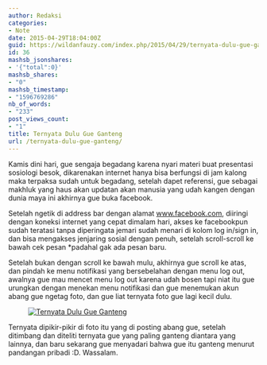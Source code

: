 ```yaml
---
author: Redaksi
categories:
- Note
date: 2015-04-29T18:04:00Z
guid: https://wildanfauzy.com/index.php/2015/04/29/ternyata-dulu-gue-ganteng/
id: 36
mashsb_jsonshares:
- '{"total":0}'
mashsb_shares:
- "0"
mashsb_timestamp:
- "1596769286"
nb_of_words:
- "233"
post_views_count:
- "1"
title: Ternyata Dulu Gue Ganteng
url: /ternyata-dulu-gue-ganteng/
---
```


<p class="has-drop-cap">
  Kamis dini hari, gue sengaja begadang karena nyari materi buat presentasi sosiologi besok, dikarenakan internet hanya bisa berfungsi di jam kalong maka terpaksa sudah untuk begadang, setelah dapet referensi, gue sebagai makhluk yang haus akan updatan akan manusia yang udah kangen dengan dunia maya ini akhirnya gue buka facebook.
</p>

Setelah ngetik di address bar dengan alamat www.facebook.com, diiringi dengan koneksi internet yang cepat dimalam hari, akses ke facebookpun sudah teratasi tanpa diperingata jemari sudah menari di kolom log in/sign in, dan bisa mengakses jenjaring sosial dengan penuh, setelah scroll-scroll ke bawah cek pesan *padahal gak ada pesan baru.

Setelah bukan dengan scroll ke bawah mulu, akhirnya gue scroll ke atas, dan pindah ke menu notifikasi yang bersebelahan dengan menu log out, awalnya gue mau mencet menu log out karena udah bosen tapi niat itu gue urungkan dengan menekan menu notifikasi dan gue menemukan akun abang gue ngetag foto, dan gue liat ternyata foto gue lagi kecil dulu.

<div class="wp-block-image">
  <figure class="aligncenter size-large"><a href="https://wildanfauzyart.files.wordpress.com/2015/04/b21e7-77358-11146555_10206083312709176_1948852097446303289_n.jpg?w=768"><img src="https://wildanfauzyart.files.wordpress.com/2015/04/b21e7-77358-11146555_10206083312709176_1948852097446303289_n.jpg?w=768" alt="Ternyata Dulu Gue Ganteng" title="Ternyata Dulu Gue Ganteng" data-recalc-dims="1" /></a></figure>
</div>

Ternyata dipikir-pikir di foto itu yang di posting abang gue, setelah ditimbang dan diteliti ternyata gue yang paling ganteng diantara yang lainnya, dan baru sekarang gue menyadari bahwa gue itu ganteng menurut pandangan pribadi :D. Wassalam.